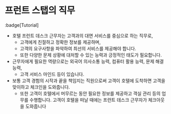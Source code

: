 # 프런트 스탭의 직무
:badge[Tutorial]
* 호텔 프런트 데스크 근무자는 고객과의 대면 서비스를 중심으로 하는 직무로,
    * 고객에게 친절하고 정확한 정보를 제공하며,
    * 고객의 요구사항을 파악하여 최선의 서비스를 제공해야 합니다.
    * 또한 다양한 문제 상황에 대처할 수 있는 능력과 긍정적인 태도가 필요합니다.
* 근무자에게 필요한 역량으로는 외국어 의사소통 능력, 컴퓨터 활용 능력, 문제 해결 능력,
    * 고객 서비스 마인드 등이 있습니다.
* 보통 고객 경험의 시작과 끝을 책임지는 직원으로써 고객이 호텔에 도착하면 고객을 맞이하고 체크인을 도와줍니다. 
    * 또한 고객이 호텔에서 머무르는 동안 필요한 정보를 제공하고 객실 관리 등의 업무를 수행합니다. 고객이 호텔을 떠날 때에는 프런트 데스크   근무자가 체크아웃을 도와줍니다